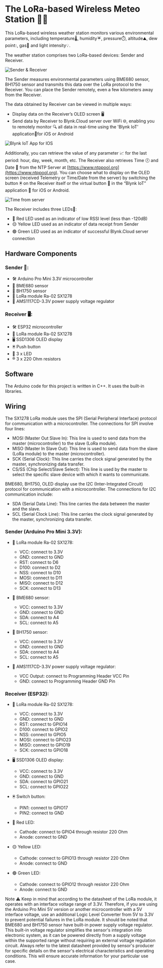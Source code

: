 # The LoRa-based Wireless Meteo Station 📡📶

This LoRa-based wireless weather station monitors various environmental parameters, including temperature🌡️, humidity☔️, pressure⏱️, altitude⛰️, dew point💧, gas💨 and light intensity💡.

The weather station comprises two LoRa-based devices: Sender and Receiver.

![Sender & Receiver](https://drive.google.com/uc?id=1B5QVXjY1bDgZAN-1zI0oz4fyuuecww6Z)

The Sender measures environmental parameters using BME680 sensor, BH1750 sensor and transmits this data over the LoRa protocol to the Receiver. You can place the Sender remotely, even a few kilometers away from the Receiver. 

The data obtained by Receiver can be viewed in multiple ways:
* Display data on the Receiver’s OLED screen 🖥️
* Send data by Receiver to Blynk.Cloud server over WiFi 🌐, enabling you to remotely monitor 🔍 all data in real-time using the 'Blynk IoT' application📱for iOS or Android

![Blynk IoT App for IOS](https://drive.google.com/uc?id=1jmJ4TtliXbxuNV6EkCuoLKRZ9IQxh8xC)

Additionally, you can retrieve the value of any parameter 📈 for the last period: hour, day, week, month, etc. The Receiver also retrieves Time 🕖 and Date 📅 from the NTP Server at [https://www.ntppool.org](https://www.ntppool.org). You can choose what to display on the OLED screen (received Telemetry or Time/Date from the server) by switching the button 🖲 on the Receiver itself or the virtual button 🔘 in the “Blynk IoT” application 📲 for iOS or Android.

![Time from server](https://drive.google.com/uc?id=1LMTyj5skjA5Q-GdyCOqMhUcXkex-do1b)

The Receiver includes three LEDs🚦:
* 🔴 Red LED used as an indicator of low RSSI level (less than -120dB)
* 🟡 Yellow LED used as an indicator of data receipt from Sender
* 🟢 Green LED used as an indicator of successful Blynk.Cloud server connection

## Hardware Components

### Sender 📡:
* 🛠 Arduino Pro Mini 3.3V microcontroller
* 🗼 BME680 sensor
* 🗼 BH1750 sensor
* 📡 LoRa module Ra-02 SX1278
* 🔌 AMS1117CD-3.3V power supply voltage regulator

### Receiver 🖥️:
* 🛠 ESP32 microcontroller 
* 📡 LoRa module Ra-02 SX1278
* 🖥️ SSD1306 OLED display
* 🖲 Push button
* 🚦 3 x LED
* ®️ 3 x 220 Ohm resistors

## Software

The Arduino code for this project is written in C++. It uses the built-in libraries.

## Wiring

The SX1278 LoRa module uses the SPI (Serial Peripheral Interface) protocol for communication with a microcontroller.
The connections for SPI involve four lines:
   * MOSI (Master Out Slave In): This line is used to send data from the master (microcontroller) to the slave (LoRa module).
   * MISO (Master In Slave Out): This line is used to send data from the slave (LoRa module) to the master (microcontroller).
   * SCK (Serial Clock): This line carries the clock signal generated by the master, synchronizing data transfer.
   * CS/SS (Chip Select/Slave Select): This line is used by the master to select the specific slave device with which it wants to communicate.

BME680, BH1750, OLED display use the I2C (Inter-Integrated Circuit) protocol for communication with a microcontroller.
The connections for I2C communication include:
   * SDA (Serial Data Line): This line carries the data between the master and the slave.
   * SCL (Serial Clock Line): This line carries the clock signal generated by the master, synchronizing data transfer.


### Sender (Arduino Pro Mini 3.3V):

* 📡 LoRa module Ra-02 SX1278:
    * VCC: connect to 3.3V
    * GND: connect to GND
    * RST: connect to D6
    * D100: connect to D2
    * NSS: connect to D10
    * MOSI: connect to D11
    * MISO: connect to D12
    * SCK: connect to D13

* 🗼 BME680 sensor:
    * VCC: connect to 3.3V
    * GND: connect to GND
    * SDA: connect to A4
    * SCL: connect to A5

* 🗼 BH1750 sensor:
    * VCC: connect to 3.3V
    * GND: connect to GND
    * SDA: connect to A4
    * SCL: connect to A5

* 🔌 AMS1117CD-3.3V power supply voltage regulator:
    * VCC Output: connect to Programming Header VCC Pin
    * GND: connect to Programming Header GND Pin

### Receiver (ESP32):

* 📡 LoRa module Ra-02 SX1278:
    * VCC: connect to 3.3V
    * GND: connect to GND
    * RST: connect to GPIO14
    * D100: connect to GPIO2
    * NSS: connect to GPIO5
    * MOSI: connect to GPIO23
    * MISO: connect to GPIO19
    * SCK: connect to GPIO18

* 🖥️ SSD1306 OLED display:
    * VCC: connect to 3.3V
    * GND: connect to GND
    * SDA: connect to GPIO21
    * SCL: connect to GPIO22

* 🖲 Switch button:
    * PIN1: connect to GPIO17
    * PIN2: connect to GND

* 🔴 Red LED:
    * Cathode: connect to GPIO4 through resistor 220 Ohm
    * Anode: connect to GND

* 🟡 Yellow LED:
    * Cathode: connect to GPIO13 through resistor 220 Ohm
    * Anode: connect to GND

* 🟢 Green LED:
    * Cathode: connect to GPIO12 through resistor 220 Ohm
    * Anode: connect to GND
 

Note ⚠️ Keep in mind that according to the datasheet of the LoRa module, it operates with an interface voltage range of 3.3V. Therefore, if you are using the Arduino Pro Mini 5V version or another microcontroller with a 5V interface voltage, use an additional Logic Level Converter from 5V to 3.3V to prevent potential failures in the LoRa module.
It should be noted that BME680 and BH1750 sensor have built-in power supply voltage regulator. This built-in voltage regulator simplifies the sensor's integration into electronic system, as it can be powered directly from a supply voltage within the supported range without requiring an external voltage regulation circuit. Always refer to the latest datasheet provided by sensor's producer for specific details on the sensor's electrical characteristics and operating conditions. This will ensure accurate information for your particular use case.
